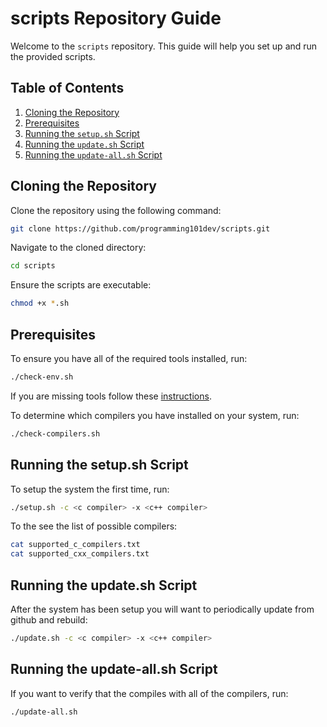 # scripts Repository Guide

Welcome to the `scripts` repository. This guide will help you set up and run the provided scripts.

## **Table of Contents**

1. [Cloning the Repository](#cloning-the-repository)
2. [Prerequisites](#Prerequisites)
3. [Running the `setup.sh` Script](#running-the-setupsh-script)
3. [Running the `update.sh` Script](#running-the-updatesh-script)
3. [Running the `update-all.sh` Script](#running-the-update-allsh-script)

## **Cloning the Repository**

Clone the repository using the following command:

```bash
git clone https://github.com/programming101dev/scripts.git
```

Navigate to the cloned directory:

```bash
cd scripts
```

Ensure the scripts are executable:

```bash
chmod +x *.sh
```

## **Prerequisites**

To ensure you have all of the required tools installed, run:
```bash
./check-env.sh
```

If you are missing tools follow these [instructions](https://docs.google.com/document/d/1ZPqlPD1mie5iwJ2XAcNGz7WeA86dTLerFXs9sAuwCco/edit?usp=drive_link).

To determine which compilers you have installed on your system, run:
```bash
./check-compilers.sh
```

## **Running the setup.sh Script**

To setup the system the first time, run:

```bash
./setup.sh -c <c compiler> -x <c++ compiler>
```

To the see the list of possible compilers:
```bash
cat supported_c_compilers.txt
cat supported_cxx_compilers.txt
```

## **Running the update.sh Script**

After the system has been setup you will want to periodically update from github and rebuild:

```bash
./update.sh -c <c compiler> -x <c++ compiler>
```

## **Running the update-all.sh Script**

If you want to verify that the compiles with all of the compilers, run:

```bash
./update-all.sh
```
